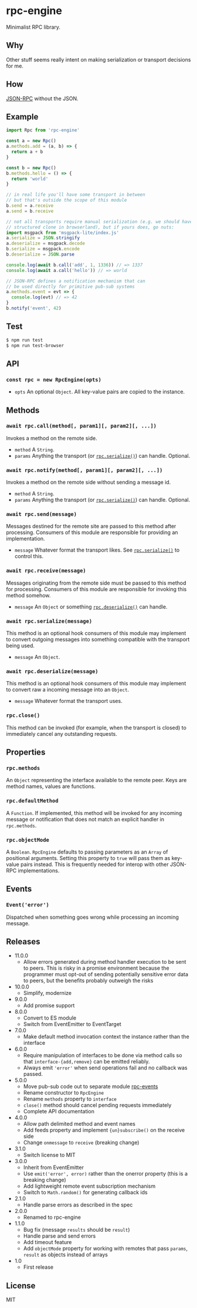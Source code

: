 # rpc-engine
Minimalist RPC library.

## Why
Other stuff seems really intent on making serialization or transport decisions for me.

## How
[JSON-RPC](http://www.jsonrpc.org/specification) without the JSON.

## Example
``` javascript
import Rpc from 'rpc-engine'

const a = new Rpc()
a.methods.add = (a, b) => {
  return a + b
}

const b = new Rpc()
b.methods.hello = () => {
  return 'world'
}

// in real life you'll have some transport in between
// but that's outside the scope of this module
b.send = a.receive
a.send = b.receive

// not all transports require manual serialization (e.g. we should have
// structured clone in browserland), but if yours does, go nuts:
import msgpack from 'msgpack-lite/index.js'
a.serialize = JSON.stringify
a.deserialize = msgpack.decode
b.serialize = msgpack.encode
b.deserialize = JSON.parse

console.log(await b.call('add', 1, 1336)) // => 1337
console.log(await a.call('hello')) // => world

// JSON-RPC defines a notification mechanism that can
// be used directly for primitive pub-sub systems
a.methods.event = evt => {
  console.log(evt) // => 42
}
b.notify('event', 42)
```

## Test
``` sh
$ npm run test
$ npm run test-browser
```

## API

### `const rpc = new RpcEngine(opts)`
* `opts` An optional `Object`. All key-value pairs are copied to the instance.

## Methods

### `await rpc.call(method[, param1][, param2][, ...])`
Invokes a method on the remote side.
* `method` A `String`.
* `params` Anything the transport (or [`rpc.serialize()`](#rpcserialize-message)) can handle. Optional.

### `await rpc.notify(method[, param1][, param2][, ...])`
Invokes a method on the remote side without sending a message id.
* `method` A `String`.
* `params` Anything the transport (or [`rpc.serialize()`](#rpcserialize-message)) can handle. Optional.

### `await rpc.send(message)`
Messages destined for the remote site are passed to this method after processing. Consumers of this module are responsible for providing an implementation.
* `message` Whatever format the transport likes. See [`rpc.serialize()`](#rpcserialize-message) to control this.

### `await rpc.receive(message)`
Messages originating from the remote side must be passed to this method for processing. Consumers of this module are responsible for invoking this method somehow.
* `message` An `Object` or something [`rpc.deserialize()`](#rpcdeserialize-message) can handle.

### `await rpc.serialize(message)`
This method is an optional hook consumers of this module may implement to convert outgoing messages into something compatible with the transport being used.
* `message` An `Object`.

### `await rpc.deserialize(message)`
This method is an optional hook consumers of this module may implement to convert raw a incoming message into an `Object`.
* `message` Whatever format the transport uses.

### `rpc.close()`
This method can be invoked (for example, when the transport is closed) to immediately cancel any outstanding requests.

## Properties

### `rpc.methods`
An `Object` representing the interface available to the remote peer. Keys are method names, values are functions.

### `rpc.defaultMethod`
A `Function`. If implemented, this method will be invoked for any incoming message or notification that does not match an explicit handler in `rpc.methods`.

### `rpc.objectMode`
A `Boolean`. `RpcEngine` defaults to passing parameters as an `Array` of positional arguments. Setting this property to `true` will pass them as key-value pairs instead. This is frequently needed for interop with other JSON-RPC implementations.

## Events

### `Event('error')`
Dispatched when something goes wrong while processing an incoming message.

## Releases
* 11.0.0
  * Allow errors generated during method handler execution to be sent to peers. This is risky in a promise environment because the programmer must opt-out of sending potentially sensitive error data to peers, but the benefits probably outweigh the risks
* 10.0.0
  * Simplify, modernize
* 9.0.0
  * Add promise support
* 8.0.0
  * Convert to ES module
  * Switch from EventEmitter to EventTarget
* 7.0.0
  * Make default method invocation context the instance rather than the interface
* 6.0.0
  * Require manipulation of interfaces to be done via method calls so that `interface-{add,remove}` can be emitted reliably.
  * Always emit `'error'` when send operations fail and no callback was passed.
* 5.0.0
  * Move pub-sub code out to separate module [rpc-events](https://github.com/jessetane/rpc-events)
  * Rename constructor to `RpcEngine`
  * Rename `methods` property to `interface`
  * `close()` method should cancel pending requests immediately
  * Complete API documentation
* 4.0.0
  * Allow path delimited method and event names
  * Add feeds property and implement `{un}subscribe()` on the receive side
  * Change `onmessage` to `receive` (breaking change)
* 3.1.0
  * Switch license to MIT
* 3.0.0
  * Inherit from EventEmitter
  * Use `emit('error', error)` rather than the onerror property (this is a breaking change)
  * Add lightweight remote event subscription mechanism
  * Switch to `Math.random()` for generating callback ids
* 2.1.0
  * Handle parse errors as described in the spec
* 2.0.0
  * Renamed to rpc-engine
* 1.1.0
  * Bug fix (message `results` should be `result`)
  * Handle parse and send errors
  * Add timeout feature
  * Add `objectMode` property for working with remotes that pass `params`, `result` as objects instead of arrays
* 1.0
  * First release

## License
MIT
